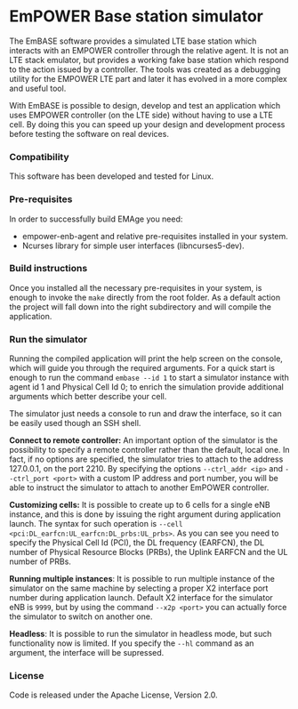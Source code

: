 # EmPOWER Base station simulator

The EmBASE software provides a simulated LTE base station which interacts with an EMPOWER controller through the relative agent. It is not an LTE stack emulator, but provides a working fake base station which respond to the action issued by a controller. The tools was created as a debugging utility for the EMPOWER LTE part and later it has evolved in a more complex and useful tool.

With EmBASE is possible to design, develop and test an application which uses EMPOWER controller (on the LTE side) without having to use a LTE cell. By doing this you can speed up your design and development process before testing the software on real devices.

### Compatibility
This software has been developed and tested for Linux.

### Pre-requisites
In order to successfully build EMAge you need:
* empower-enb-agent and relative pre-requisites installed in your system.
* Ncurses library for simple user interfaces (libncurses5-dev).

### Build instructions
Once you installed all the necessary pre-requisites in your system, is enough to invoke the `make` directly from the root folder. As a default action the project will fall down into the right subdirectory and will compile the application.

### Run the simulator
Running the compiled application will print the help screen on the console, which will guide you through the required arguments. For a quick start is enough to run the command `embase --id 1` to start a simulator instance with agent id 1 and Physical Cell Id 0; to enrich the simulation provide additional arguments which better describe your cell.

The simulator just needs a console to run and draw the interface, so it can be easily used though an SSH shell.

**Connect to remote controller:** An important option of the simulator is the possibility to specify a remote controller rather than the default, local one. In fact, if no options are specified, the simulator tries to attach to the address 127.0.0.1, on the port 2210. By specifying the options `--ctrl_addr <ip>` and `--ctrl_port <port>` with a custom IP address and port number, you will be able to instruct the simulator to attach to another EmPOWER controller. 

**Customizing cells:** It is possible to create up to 6 cells for a single eNB instance, and this is done by issuing the right argument during application launch. The syntax for such operation is `--cell <pci:DL_earfcn:UL_earfcn:DL_prbs:UL_prbs>`. As you can see you need to specify the Physical Cell Id (PCI), the DL frequency (EARFCN), the DL number of Physical Resource Blocks (PRBs), the Uplink EARFCN and the UL number of PRBs.

**Running multiple instances**: It is possible to run multiple instance of the simulator on the same machine by selecting a proper X2 interface port number during application launch. Default X2 interface for the simulator eNB is `9999`, but by using the command `--x2p <port>` you can actually force the simulator to switch on another one.

**Headless**: It is possible to run the simulator in headless mode, but such functionality now is limited. If you specify the `--hl` command as an argument, the interface will be supressed.

### License
Code is released under the Apache License, Version 2.0.
